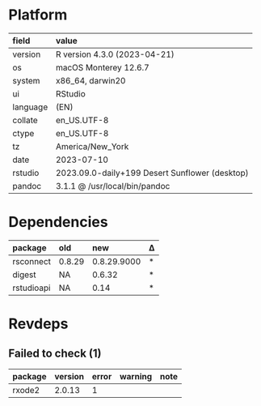 # Platform

|field    |value                                          |
|:--------|:----------------------------------------------|
|version  |R version 4.3.0 (2023-04-21)                   |
|os       |macOS Monterey 12.6.7                          |
|system   |x86_64, darwin20                               |
|ui       |RStudio                                        |
|language |(EN)                                           |
|collate  |en_US.UTF-8                                    |
|ctype    |en_US.UTF-8                                    |
|tz       |America/New_York                               |
|date     |2023-07-10                                     |
|rstudio  |2023.09.0-daily+199 Desert Sunflower (desktop) |
|pandoc   |3.1.1 @ /usr/local/bin/pandoc                  |

# Dependencies

|package    |old    |new         |Δ  |
|:----------|:------|:-----------|:--|
|rsconnect  |0.8.29 |0.8.29.9000 |*  |
|digest     |NA     |0.6.32      |*  |
|rstudioapi |NA     |0.14        |*  |

# Revdeps

## Failed to check (1)

|package |version |error |warning |note |
|:-------|:-------|:-----|:-------|:----|
|rxode2  |2.0.13  |1     |        |     |

